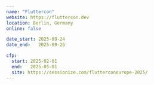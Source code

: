 ```yaml
---
name: "Fluttercon"
website: https://fluttercon.dev
location: Berlin, Germany
online: false

date_start: 2025-09-24
date_end:   2025-09-26

cfp:
  start: 2025-02-01
  end:   2025-05-01
  site: https://sessionize.com/flutterconeurope-2025/
---
```


